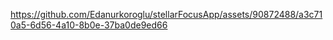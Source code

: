 

https://github.com/Edanurkoroglu/stellarFocusApp/assets/90872488/a3c710a5-6d56-4a10-8b0e-37ba0de9ed66

